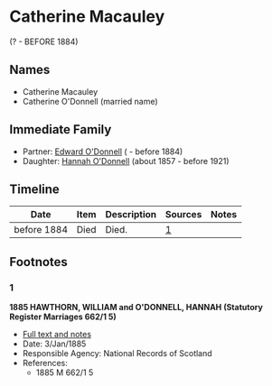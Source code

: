 ﻿---
layout: person
subject_key: i40946328
permalink: /people/i40946328
---

# Catherine Macauley
(? - BEFORE 1884)

## Names

* Catherine Macauley
* Catherine O'Donnell (married name)

## Immediate Family

* Partner: [Edward O'Donnell](./@4921696@-edward-o'donnell-b-d1884.md) ( - before 1884)
* Daughter: [Hannah O'Donnell](./@64641527@-hannah-o'donnell-b1857-d1921.md) (about 1857 - before 1921)

## Timeline

Date | Item | Description | Sources | Notes
---|---|---|---|---
before 1884 | Died | Died. | [1](#1) | 

## Footnotes

### 1

**1885 HAWTHORN, WILLIAM and O'DONNELL, HANNAH (Statutory Register Marriages 662/1 5)**

* [Full text and notes](../sources/@92130632@-1885-hawthorn,-william-and-o'donnell,-hannah-statutory-register-marriages-662-1-5-.md)
* Date: 3/Jan/1885
* Responsible Agency: National Records of Scotland
* References: 
  * 1885 M 662/1 5

